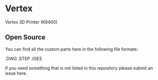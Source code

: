 # Vertex
Vertex 3D Printer (K8400)

## Open Source

You can find all the custom parts here in the following file formats:

.DWG
.STEP
.IGES

If you need something that is not listed in this repository please submit an issue here.
